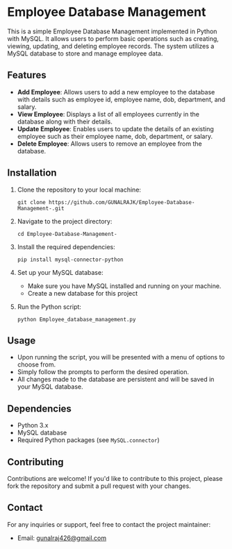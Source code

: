 
# Employee Database Management

This is a simple Employee Database Management implemented in Python with MySQL. It allows users to perform basic operations such as creating, viewing, updating, and deleting employee records. The system utilizes a MySQL database to store and manage employee data.

## Features

- **Add Employee**: Allows users to add a new employee to the database with details such as employee id, employee name, dob, department, and salary.
- **View Employee**: Displays a list of all employees currently in the database along with their details.
- **Update Employee**: Enables users to update the details of an existing employee such as their employee name, dob, department, or salary.
- **Delete Employee**: Allows users to remove an employee from the database.

## Installation

1. Clone the repository to your local machine:

   ```
   git clone https://github.com/GUNALRAJK/Employee-Database-Management-.git
   ```

2. Navigate to the project directory:

   ```
   cd Employee-Database-Management-
   ```

3. Install the required dependencies:

   ```
   pip install mysql-connector-python
   ```

4. Set up your MySQL database:
   
   - Make sure you have MySQL installed and running on your machine.
   - Create a new database for this project

5. Run the Python script:

   ```
   python Employee_database_management.py
   ```

## Usage

- Upon running the script, you will be presented with a menu of options to choose from.
- Simply follow the prompts to perform the desired operation.
- All changes made to the database are persistent and will be saved in your MySQL database.

## Dependencies

- Python 3.x
- MySQL database
- Required Python packages (see `MySQL.connector`)

## Contributing

Contributions are welcome! If you'd like to contribute to this project, please fork the repository and submit a pull request with your changes.

## Contact

For any inquiries or support, feel free to contact the project maintainer:
- Email: gunalraj426@gmail.com
